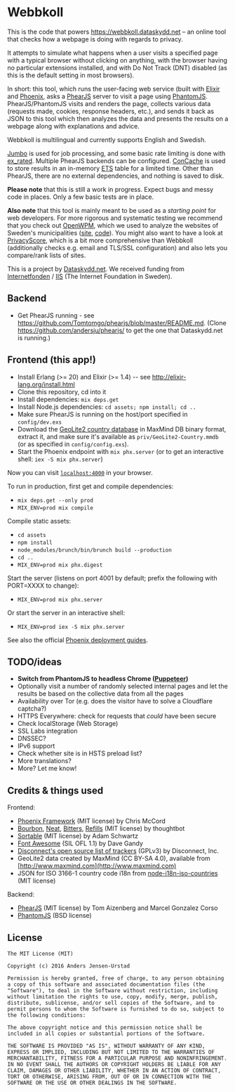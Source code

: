 # Webbkoll

This is the code that powers https://webbkoll.dataskydd.net – an
online tool that checks how a webpage is doing with regards to privacy.

It attempts to simulate what happens when a user visits a specified page
with a typical browser without clicking on anything, with the
browser having no particular extensions installed, and with Do Not Track
(DNT) disabled (as this is the default setting in most browsers).

In short: this tool, which runs the user-facing web service (built with
[Elixir](https://elixir-lang.org/) and [Phoenix](http://phoenixframework.org/),
asks a [PhearJS](https://github.com/Tomtomgo/phearjs) server to visit a page
using [PhantomJS](https://github.com/ariya/phantomjs). PhearJS/PhantomJS
visits and renders the page, collects various data (requests made, cookies,
response headers, etc.), and sends it back as JSON to this tool which
then analyzes the data and presents the results on a webpage along with
explanations and advice.

Webbkoll is multilingual and currently supports English and Swedish.

[Jumbo](https://github.com/mspanc/jumbo) is used for job processing, and
some basic rate limiting is done with [ex_rated](https://github.com/grempe/ex_rated).
Multiple PhearJS backends can be configured. [ConCache](https://github.com/sasa1977/con_cache)
is used to store results in an in-memory [ETS](http://erlang.org/doc/man/ets.html) table
for a limited time. Other than PhearJS, there are no external dependencies, and nothing is
saved to disk.

**Please note** that this is still a work in progress. Expect bugs and
messy code in places. Only a few basic tests are in place.

**Also note** that this tool is mainly meant to be used as a _starting point_
for web developers. For more rigorous and systematic testing we
recommend that you check out [OpenWPM](https://github.com/citp/OpenWPM),
which we used to analyze the websites of Sweden's municipalities
([site](https://dataskydd.net/kommuner/), [code](https://github.com/andersju/municipality-privacy)).
You might also want to have a look at [PrivacyScore](https://privacyscore.org/),
which is a bit more comprehensive than Webbkoll (additionally checks e.g. email and TLS/SSL
configuration) and also lets you compare/rank lists of sites.

This is a project by [Dataskydd.net](https://dataskydd.net). We received funding from
[Internetfonden](https://www.internetfonden.se/) / [IIS](https://www.iis.se) (The Internet Foundation in Sweden).

## Backend
  * Get PhearJS running - see https://github.com/Tomtomgo/phearjs/blob/master/README.md. (Clone https://github.com/andersju/phearjs/ to get the one that Dataskydd.net is running.)

## Frontend (this app!)
  * Install Erlang (>= 20) and Elixir (>= 1.4) -- see http://elixir-lang.org/install.html
  * Clone this repository, cd into it
  * Install dependencies: `mix deps.get`
  * Install Node.js dependencies: `cd assets; npm install; cd ..`
  * Make sure PhearJS is running on the host/port specified in `config/dev.exs`
  * Download the [GeoLite2 country database](https://dev.maxmind.com/geoip/geoip2/geolite2/) in MaxMind DB binary format, extract it, and make sure it's available as `priv/GeoLite2-Country.mmdb` (or as specified in `config/config.exs`).
  * Start the Phoenix endpoint with `mix phx.server` (or to get an interactive shell: `iex -S mix phx.server`)

Now you can visit [`localhost:4000`](http://localhost:4000) in your browser.

To run in production, first get and compile dependencies:

  * `mix deps.get --only prod`
  * `MIX_ENV=prod mix compile`

Compile static assets:

  * `cd assets`
  * `npm install`
  * `node_modules/brunch/bin/brunch build --production`
  * `cd ..`
  * `MIX_ENV=prod mix phx.digest`

Start the server (listens on port 4001 by default; prefix the following with PORT=XXXX to change):

  * `MIX_ENV=prod mix phx.server`

Or start the server in an interactive shell:

  * `MIX_ENV=prod iex -S mix phx.server`

See also the official [Phoenix deployment guides](https://hexdocs.pm/phoenix/deployment.html).

## TODO/ideas
  * **Switch from PhantomJS to headless Chrome ([Puppeteer](https://github.com/GoogleChrome/puppeteer))**
  * Optionally visit a number of randomly selected internal pages and let the results be based on the collective data from all the pages
  * Availability over Tor (e.g. does the visitor have to solve a Cloudflare captcha?)
  * HTTPS Everywhere: check for requests that _could_ have been secure
  * Check localStorage (Web Storage)
  * SSL Labs integration
  * DNSSEC?
  * IPv6 support
  * Check whether site is in HSTS preload list?
  * More translations?
  * More? Let me know!

## Credits & things used
  Frontend:
  * [Phoenix Framework](http://www.phoenixframework.org/) (MIT license) by Chris McCord
  * [Bourbon](https://github.com/thoughtbot/bourbon), [Neat](https://github.com/thoughtbot/neat), [Bitters](https://github.com/thoughtbot/bitters), [Refills](https://github.com/thoughtbot/refills) (MIT license) by thoughtbot
  * [Sortable](https://github.com/HubSpot/sortable) (MIT license) by Adam Schwartz
  * [Font Awesome](https://fortawesome.github.io/Font-Awesome/) (SIL OFL 1.1) by Dave Gandy
  * [Disconnect's open source list of trackers](https://github.com/disconnectme/disconnect-tracking-protection) (GPLv3) by Disconnect, Inc.
  * GeoLite2 data created by MaxMind (CC BY-SA 4.0), available from [http://www.maxmind.com](http://www.maxmind.com)
  * JSON for ISO 3166-1 country code i18n from [node-i18n-iso-countries
](https://github.com/michaelwittig/node-i18n-iso-countries) (MIT license)

  Backend:
  * [PhearJS](https://github.com/Tomtomgo/phearjs) (MIT license) by Tom Aizenberg and Marcel Gonzalez Corso
  * [PhantomJS](http://phantomjs.org/) (BSD license)

## License
    The MIT License (MIT)

    Copyright (c) 2016 Anders Jensen-Urstad

    Permission is hereby granted, free of charge, to any person obtaining a copy of this software and associated documentation files (the "Software"), to deal in the Software without restriction, including without limitation the rights to use, copy, modify, merge, publish, distribute, sublicense, and/or sell copies of the Software, and to permit persons to whom the Software is furnished to do so, subject to the following conditions:

    The above copyright notice and this permission notice shall be included in all copies or substantial portions of the Software.

    THE SOFTWARE IS PROVIDED "AS IS", WITHOUT WARRANTY OF ANY KIND, EXPRESS OR IMPLIED, INCLUDING BUT NOT LIMITED TO THE WARRANTIES OF MERCHANTABILITY, FITNESS FOR A PARTICULAR PURPOSE AND NONINFRINGEMENT. IN NO EVENT SHALL THE AUTHORS OR COPYRIGHT HOLDERS BE LIABLE FOR ANY CLAIM, DAMAGES OR OTHER LIABILITY, WHETHER IN AN ACTION OF CONTRACT, TORT OR OTHERWISE, ARISING FROM, OUT OF OR IN CONNECTION WITH THE SOFTWARE OR THE USE OR OTHER DEALINGS IN THE SOFTWARE.
